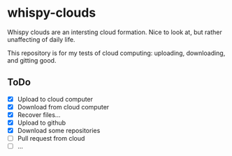 # whispy-clouds

Whispy clouds are an intersting cloud formation. Nice to look at, but rather unaffecting of daily life.

This repository is for my tests of cloud computing: uploading, downloading, and gitting good. 

## ToDo
- [x] Upload to cloud computer
- [x] Download from cloud computer
- [x] Recover files...
- [x] Upload to github
- [x] Download some repositories
- [ ] Pull request from cloud
- [ ] ...

